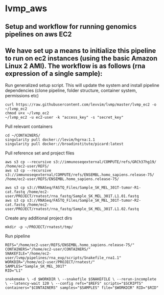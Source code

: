 # lvmp_aws
## Setup and workflow for running genomics pipelines on aws EC2
## We have set up a means to initialize this pipeline to run on ec2 instances (using the basic Amazon Linux 2 AMI). The workflow is as follows (rna expression of a single sample):

Run generalized setup script. This will update the system and install pipeline dependencies (clone pipeline, folder structure, container system, permissions etc)

    curl https://raw.githubusercontent.com/levvim/lvmp/master/lvmp_ec2 -o ~/lvmp_ec2
    chmod u+x ~/lvmp_ec2
    ~/lvmp_ec2 -u ec2-user -k "access_key" -s "secret_key"

Pull relevant containers

    cd ~/CONTAINERS/
    singularity pull docker://levim/hgrna:1.1
    singularity pull docker://broadinstitute/picard:latest

Pull reference set and project files

    aws s3 cp --recursive s3://immunoseqexternal/COMPUTE/refs/GRCh37hg19/ /home/ec2-user/REFS/
    aws s3 cp --recursive s3://immunoseqexternal/COMPUTE/refs/ENSEMBL.homo_sapiens.release-75/ /home/ec2-user/REFS/ENSEMBL.homo_sapiens.release-75/

    aws s3 cp s3://RNASeq/FASTQ_Files/Sample_SK_MEL_301T-tumor-R1-cat.fastq /home/ec2-user/PROJECT/rnatest/rna_fastq/Sample_SK_MEL_301T.L1.01.fastq
    aws s3 cp s3://RNASeq/FASTQ_Files/Sample_SK_MEL_301T-tumor-R2-cat.fastq /home/ec2-user/PROJECT/rnatest/rna_fastq/Sample_SK_MEL_301T.L1.02.fastq

Create any additional project dirs

    mkdir -p ~/PROJECT/rnatest/tmp/

Run pipeline

    REFS="/home/ec2-user/REFS/ENSEMBL.homo_sapiens.release-75/"
    CONTAINERS="/home/ec2-user/CONTAINERS/"
    SNAKEFILE="/home/ec2-user/lvmp/pipelines/rna_exp/scripts/Snakefile_rna1.1"
    WORKDIR="/home/ec2-user/PROJECT/rnatest/"
    SAMPLES="Sample_SK_MEL_301T"
    RID="L1"

    snakemake \ -d $WORKDIR \ --snakefile $SNAKEFILE \ --rerun-incomplete \ --latency-wait 120 \ --config refs="$REFS" scripts="$SCRIPTS" containers="$CONTAINERS" samples="$SAMPLES" file="$WORKDIR" RID="$RID"
